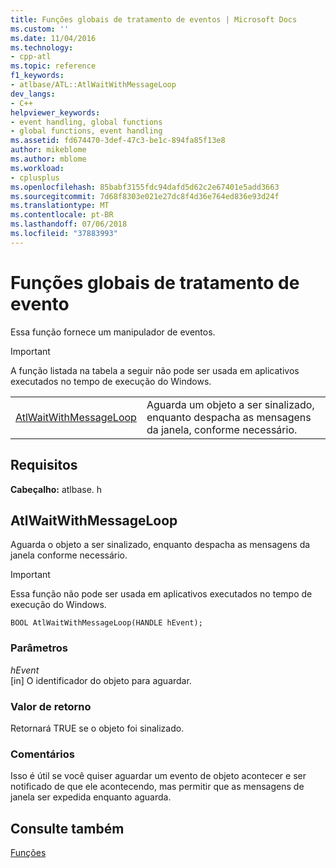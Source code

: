 ```yaml
---
title: Funções globais de tratamento de eventos | Microsoft Docs
ms.custom: ''
ms.date: 11/04/2016
ms.technology:
- cpp-atl
ms.topic: reference
f1_keywords:
- atlbase/ATL::AtlWaitWithMessageLoop
dev_langs:
- C++
helpviewer_keywords:
- event handling, global functions
- global functions, event handling
ms.assetid: fd674470-3def-47c3-be1c-894fa85f13e8
author: mikeblome
ms.author: mblome
ms.workload:
- cplusplus
ms.openlocfilehash: 85babf3155fdc94dafd5d62c2e67401e5add3663
ms.sourcegitcommit: 7d68f8303e021e27dc8f4d36e764ed836e93d24f
ms.translationtype: MT
ms.contentlocale: pt-BR
ms.lasthandoff: 07/06/2018
ms.locfileid: "37883993"
---
```

# <a name="event-handling-global-functions"></a>Funções globais de tratamento de evento
Essa função fornece um manipulador de eventos.  
  
> [!IMPORTANT]
>  A função listada na tabela a seguir não pode ser usada em aplicativos executados no tempo de execução do Windows.  
  
|||  
|-|-|  
|[AtlWaitWithMessageLoop](#atlwaitwithmessageloop)|Aguarda um objeto a ser sinalizado, enquanto despacha as mensagens da janela, conforme necessário.|  

## <a name="requirements"></a>Requisitos  
 **Cabeçalho:** atlbase. h  

##  <a name="atlwaitwithmessageloop"></a>  AtlWaitWithMessageLoop  
 Aguarda o objeto a ser sinalizado, enquanto despacha as mensagens da janela conforme necessário.  
  
> [!IMPORTANT]
>  Essa função não pode ser usada em aplicativos executados no tempo de execução do Windows.  
  
```
BOOL AtlWaitWithMessageLoop(HANDLE hEvent);
```  
  
### <a name="parameters"></a>Parâmetros  
 *hEvent*  
 [in] O identificador do objeto para aguardar.  
  
### <a name="return-value"></a>Valor de retorno  
 Retornará TRUE se o objeto foi sinalizado.  
  
### <a name="remarks"></a>Comentários  
 Isso é útil se você quiser aguardar um evento de objeto acontecer e ser notificado de que ele acontecendo, mas permitir que as mensagens de janela ser expedida enquanto aguarda.  
  
## <a name="see-also"></a>Consulte também  
 [Funções](../../atl/reference/atl-functions.md)
